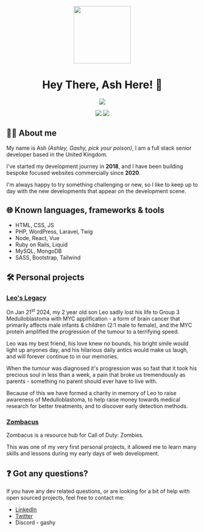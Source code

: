 <p align="center"><img src="https://avatars.githubusercontent.com/u/34476863?v=4" width="150"/></p>

<h1 align="center">Hey There, <strong>Ash</strong> Here! 🍻</h1>

<p align="center">
    <img src="https://streak-stats.demolab.com?user=GashyDev&theme=dark&border_radius=5&date_format=M%20j%5B%2C%20Y%5D&exclude_days=Sun%2CSat&card_width=500&ring=9B5CEB&fire=EBACDC&currStreakLabel=EBEBEB&currStreakNum=EBACDC&background=45%2C09050D%2C130B1D&sideNums=EBACDC&border=9B5CEB"/>
</p>

<p align="center">
    <img src="https://wakatime.com/badge/user/435d5c32-9fc9-4e00-a696-70a0fcf0003e.svg"/>
    <img src="https://img.shields.io/github/followers/GashyDev?style=social"/>
</p>

## 👨‍🔬 **About me**
My name is Ash *(Ashley, Gashy, pick your poison)*, I am a full stack senior developer based in the United Kingdom.

I've started my development journey in **2018**, and I have been building bespoke focused websites commercially since **2020**.

I'm always happy to try something challenging or new, so I like to keep up to day with the new developments that appear on the development scene.

## 🌐 **Known languages, frameworks & tools**
- HTML, CSS, JS
- PHP, WordPress, Laravel, Twig
- Node, React, Vue
- Ruby on Rails, Liquid
- MySQL, MongoDB
- SASS, Bootstrap, Tailwind

## 🛠️ **Personal projects**
### **[Leo's Legacy](https://leoslegacy.info/)**
On Jan 21<sup>st</sup> 2024, my 2 year old son Leo sadly lost his life to Group 3 Medulloblastoma with MYC applification - a form of brain cancer that primarily affects male infants & children (2:1 male to female), and the MYC protein amplified the progression of the tumour to a terrifying speed.

Leo was my best friend, his love knew no bounds, his bright smile would light up anyones day, and his hilarious daily antics would make us laugh, and will forever continue to in our memories.

When the tumour was diagnosed it's progression was so fast that it took his precious soul in less than a week, a pain that broke us tremendously as parents - something no parent should ever have to live with.

Because of this we have formed a charity in memory of Leo to raise awareness of Medulloblastoma, to help raise money towards medical research for better treatments, and to discover early detection methods.

### **[Zombacus](https://zombacus.com)**
Zombacus is a resource hub for Call of Duty: Zombies.

This was one of my very first personal projects, it allowed me to learn many skills and lessons during my early days of web development.

## ❓ Got any questions?
If you have any dev related questions, or are looking for a bit of help with open sourced projects, feel free to contact me:
- [LinkedIn](https://www.linkedin.com/in/ashley-hambly-1b4176288/)
- [Twitter](https://twitter.com/GashyDev)
- Discord - gashy
